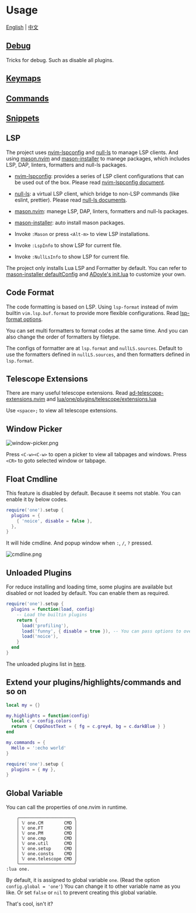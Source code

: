 # Usage

[English](./README.md) | [中文](./README.zh.md)

## [Debug](./debug.md)

Tricks for debug. Such as disable all plugins.

## [Keymaps](./keymaps.md)

## [Commands](./commands.md)

## [Snippets](./snippet.md)

## LSP

The project uses [nvim-lspconfig][] and [null-ls][] to manage LSP clients.
And using [mason.nvim][] and [mason-installer][] to manege packages, which includes LSP, DAP, linters, formatters and null-ls packages.

- [nvim-lspconfig][]: provides a series of LSP client configurations that can be used out of the box. Please read [nvim-lspconfig document](https://github.com/neovim/nvim-lspconfig/blob/master/doc/server_configurations.md).
- [null-ls][]: a virtual LSP client, which bridge to non-LSP commands (like eslint, prettier). Please read [null-ls documents](https://github.com/jose-elias-alvarez/null-ls.nvim/blob/main/doc/BUILTIN_CONFIG.md).
- [mason.nvim][]: manege LSP, DAP, linters, formatters and null-ls packages.
- [mason-installer][]: auto install mason packages.


- Invoke `:Mason` or press `<Alt-m>` to view LSP installations.
- Invoke `:LspInfo` to show LSP for current file.
- Invoke `:NullLsInfo` to show LSP for current file.

The project only installs Lua LSP and Formatter by default.
You can refer to [mason-installer defaultConfig](../../lua/one/plugins/lsp/mason-installer.lua) and [ADoyle's init.lua](https://github.com/adoyle-h/neovim-config/blob/master/init.lua) to customize your own.

## Code Format

The code formatting is based on LSP. Using `lsp-format` instead of nvim builtin `vim.lsp.buf.format` to provide more flexible configurations. Read [lsp-format options](https://github.com/lukas-reineke/lsp-format.nvim#special-format-options).

You can set multi formatters to format codes at the same time. And you can also change the order of formatters by filetype.

The configs of formatter are at `lsp.format` and `nullLS.sources`.
Default to use the formatters defined in `nullLS.sources`, and then formatters defined in `lsp.format`.

## Telescope Extensions

There are many useful telescope extensions. Read [ad-telescope-extensions.nvim](https://github.com/adoyle-h/ad-telescope-extensions.nvim) and [lua/one/plugins/telescope/extensions.lua](../../lua/one/plugins/telescope/extensions.lua)

Use `<space>;` to view all telescope extensions.

## Window Picker

![window-picker.png](https://media.githubusercontent.com/media/adoyle-h/_imgs/master/github/one.nvim/window-picker.png)

Press `<C-w><C-w>` to open a picker to view all tabpages and windows.
Press `<CR>` to goto selected window or tabpage.

## Float Cmdline

This feature is disabled by default. Because it seems not stable.
You can enable it by below codes.

```lua
require('one').setup {
  plugins = {
    { 'noice', disable = false },
  },
}
```

It will hide cmdline. And popup window when `:`, `/`, `?` pressed.

![cmdline.png](https://media.githubusercontent.com/media/adoyle-h/_imgs/master/github/one.nvim/cmdline.png)

## Unloaded Plugins

For reduce installing and loading time, some plugins are available but disabled or not loaded by default.
You can enable them as required.

```lua
require('one').setup {
  plugins = function(load, config)
    -- Load the builtin plugins
    return {
      load('profiling'),
      load('funny', { disable = true }), -- You can pass options to override the default options of plugin.
      load('noice'),
    }
  end
}
```

The unloaded plugins list in [here](../available-but-not-loaded-plugins.md).

## Extend your plugins/highlights/commands and so on

```lua
local my = {}

my.highlights = function(config)
  local c = config.colors
  return { CmpGhostText = { fg = c.grey4, bg = c.darkBlue } }
end

my.commands = {
  Hello = ':echo world'
}

require('one').setup {
  plugins = { my },
}
```

## Global Variable

You can call the properties of one.nvim in runtime.

```
    ╭─────────────────────╮
    │ 𝕍 one.CM        CMD │
    │ 𝕍 one.FT        CMD │
    │ 𝕍 one.PM        CMD │
    │ 𝕍 one.cmp       CMD │
    │ 𝕍 one.util      CMD │
    │ 𝕍 one.setup     CMD │
    │ 𝕍 one.consts    CMD │
    │ 𝕍 one.telescope CMD │
    ╰─────────────────────╯
:lua one.
```

By default, it is assigned to global variable `one`. (Read the option `config.global = 'one'`)
You can change it to other variable name as you like.
Or set `false` or `nil` to prevent creating this global variable.

That's cool, isn't it?


<!-- links -->

[null-ls]: https://github.com/jose-elias-alvarez/null-ls.nvim
[nvim-lspconfig]: https://github.com/neovim/nvim-lspconfig
[mason.nvim]: https://github.com/williamboman/mason.nvim
[mason-installer]: ../../lua/one/plugins/lsp/mason-installer.lua
